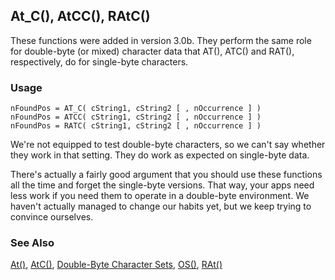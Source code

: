 ## At_C(), AtCC(), RAtC()

These functions were added in version 3.0b. They perform the same role for double-byte (or mixed) character data that AT(), ATC() and RAT(), respectively, do for single-byte characters. 

### Usage

```foxpro
nFoundPos = AT_C( cString1, cString2 [ , nOccurrence ] )
nFoundPos = ATCC( cString1, cString2 [ , nOccurrence ] )
nFoundPos = RATC( cString1, cString2 [ , nOccurrence ] )
```

We're not equipped to test double-byte characters, so we can't say whether they work in that setting. They do work as expected on single-byte data. 

There's actually a fairly good argument that you should use these functions all the time and forget the single-byte versions. That way, your apps need less work if you need them to operate in a double-byte environment. We haven't actually managed to change our habits yet, but we keep trying to convince ourselves.

### See Also

[At()](s4g004.md), [AtC()](s4g004.md), [Double-Byte Character Sets](s4g665.md), [OS()](s4g119.md), [RAt()](s4g004.md)